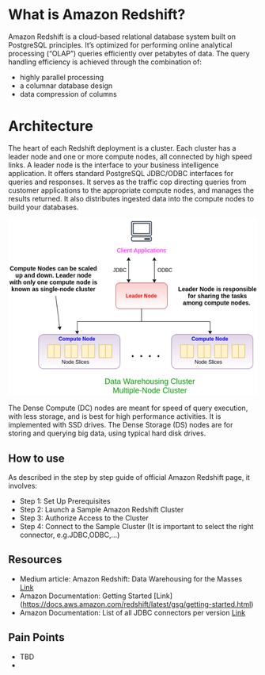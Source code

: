 # What is Amazon Redshift?
Amazon Redshift is a cloud-based relational database system built on PostgreSQL principles. It’s optimized for performing online analytical processing (“OLAP”) queries efficiently over petabytes of data. The query handling efficiency is achieved through the combination of:
- highly parallel processing
- a columnar database design
- data compression of columns

# Architecture
The heart of each Redshift deployment is a cluster. Each cluster has a leader node and one or more compute nodes, all connected by high speed links. A leader node is the interface to your business intelligence application. It offers standard PostgreSQL JDBC/ODBC interfaces for queries and responses. It serves as the traffic cop directing queries from customer applications to the appropriate compute nodes, and manages the results returned. It also distributes ingested data into the compute nodes to build your databases.

<p align="center"> <img src="assets/AmazonRedshift.png"> </p>

The Dense Compute (DC) nodes are meant for speed of query execution, with less storage, and is best for high performance activities. It is implemented with SSD drives. The Dense Storage (DS) nodes are for storing and querying big data, using typical hard disk drives.

## How to use 
As described in the step by step guide of official Amazon Redshift page, it involves:
 - Step 1: Set Up Prerequisites
 - Step 2: Launch a Sample Amazon Redshift Cluster
 - Step 3: Authorize Access to the Cluster
 - Step 4: Connect to the Sample Cluster (It is important to select the right connector, e.g.JDBC,ODBC,...)


## Resources 
- Medium article: Amazon Redshift: Data Warehousing for the Masses [Link](https://medium.com/intermix-io/amazon-redshift-data-warehousing-for-the-masses-ea1642dc63ea)
- Amazon Documentation: Getting Started [Link] (https://docs.aws.amazon.com/redshift/latest/gsg/getting-started.html)
- Amazon Documentation: List of all JDBC connectors per version [Link](http://docs.aws.amazon.com/redshift/latest/mgmt/configure-jdbc-connection.html)


## Pain Points 
- TBD
- 



